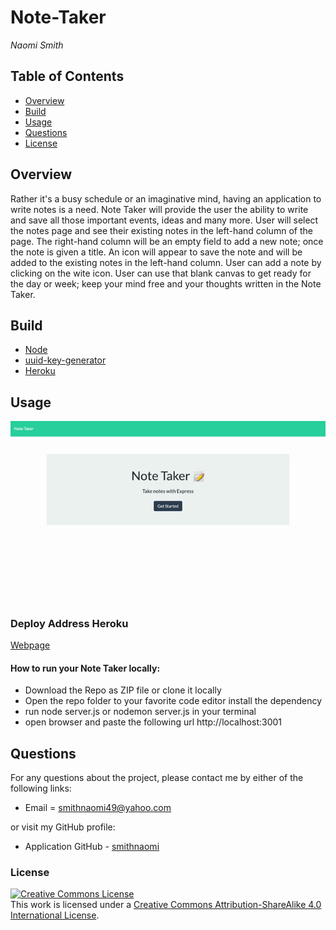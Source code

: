 # Note-Taker

_Naomi Smith_

## Table of Contents

- [Overview](#Overview)
- [Build](#Build)
- [Usage](#Usage)
- [Questions](#questions)
- [License](#license)

## Overview

<p>Rather it's a busy schedule or an imaginative mind, having an application to write notes is a need. Note Taker will provide the user the ability to write and save all those important events, ideas and many more. User will select the notes page and see their existing notes in the left-hand column of the page. The right-hand column will be an empty field to add a new note; once the note is given a title. An icon will appear to save the note and will be added to the existing notes in the left-hand column. User can add a note by clicking on the wite icon. User can use that blank canvas to get ready for the day or week; keep your mind free and your thoughts written in the Note Taker.  <p>

## Build

- [Node](https://www.codecademy.com/articles/what-is-node)
- [uuid-key-generator](https://www.npmjs.com/package/uuid-key-generator)
- [Heroku](https://www.heroku.com/)

## Usage

![Note Taker demo](public/assets/images/NoteTaker.gif)

### Deploy Address Heroku

[Webpage](https://ns49-note-taker.herokuapp.com/notes)

#### How to run your Note Taker locally:

- Download the Repo as ZIP file or clone it locally
- Open the repo folder to your favorite code editor
  install the dependency
- run node server.js or nodemon server.js in your terminal
- open browser and paste the following url http://localhost:3001

## Questions

For any questions about the project, please contact me by either of the following links:

- Email = smithnaomi49@yahoo.com

or visit my GitHub profile:

- Application GitHub - [smithnaomi](https://github.com/smithnaomi/Note-Taker)

### License

<a rel="license" href="http://creativecommons.org/licenses/by-sa/4.0/"><img alt="Creative Commons License" style="border-width:0" src="https://i.creativecommons.org/l/by-sa/4.0/88x31.png" /></a><br />This work is licensed under a <a rel="license" href="http://creativecommons.org/licenses/by-sa/4.0/">Creative Commons Attribution-ShareAlike 4.0 International License</a>.
